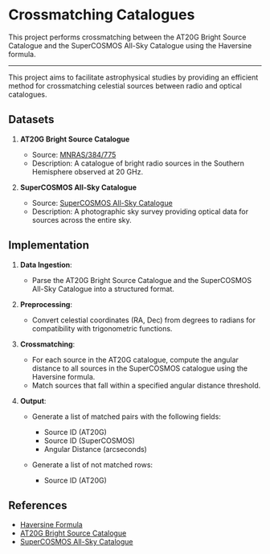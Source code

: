 # Crossmatching Catalogues

This project performs crossmatching between the AT20G Bright Source Catalogue and the SuperCOSMOS All-Sky Catalogue using the Haversine formula.

---
This project aims to facilitate astrophysical studies by providing an efficient method for crossmatching celestial sources between radio and optical catalogues.

## Datasets

1. **AT20G Bright Source Catalogue**
   - Source: [MNRAS/384/775](https://cdsarc.u-strasbg.fr/viz-bin/Cat?J/MNRAS/384/775)
   - Description: A catalogue of bright radio sources in the Southern Hemisphere observed at 20 GHz.

2. **SuperCOSMOS All-Sky Catalogue**
   - Source: [SuperCOSMOS All-Sky Catalogue](http://ssa.roe.ac.uk/allSky)
   - Description: A photographic sky survey providing optical data for sources across the entire sky.

## Implementation

1. **Data Ingestion**:
   - Parse the AT20G Bright Source Catalogue and the SuperCOSMOS All-Sky Catalogue into a structured format.

2. **Preprocessing**:
   - Convert celestial coordinates (RA, Dec) from degrees to radians for compatibility with trigonometric functions.

3. **Crossmatching**:
   - For each source in the AT20G catalogue, compute the angular distance to all sources in the SuperCOSMOS catalogue using the Haversine formula.
   - Match sources that fall within a specified angular distance threshold.

4. **Output**:
   - Generate a list of matched pairs with the following fields:
     - Source ID (AT20G)
     - Source ID (SuperCOSMOS)
     - Angular Distance (arcseconds)

   - Generate a list of not matched rows:
     - Source ID (AT20G)


## References

- [Haversine Formula](https://en.wikipedia.org/wiki/Haversine_formula)
- [AT20G Bright Source Catalogue](https://cdsarc.u-strasbg.fr/viz-bin/Cat?J/MNRAS/384/775)
- [SuperCOSMOS All-Sky Catalogue](http://ssa.roe.ac.uk/allSky)

